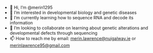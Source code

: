 - 👋 Hi, I’m @merin1295
- 👀 I’m interested in developmental biology and genetic diseases
- 🌱 I’m currently learning how to sequence RNA and decode its information
- 💞️ I’m looking to collaborate on learning about genetic alterations and developmental defects through sequencing
- 📫 How to reach me by email: merin.lawrence@nuigalway.ie or merinlawrence95@gmail.com

<!---
merin1295/merin1295 is a ✨ special ✨ repository because its `README.md` (this file) appears on your GitHub profile.
You can click the Preview link to take a look at your changes.
--->
